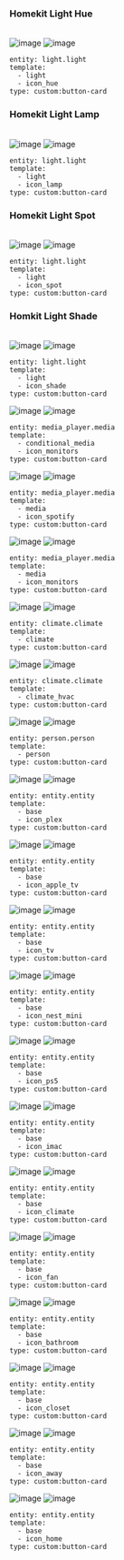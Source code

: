 ### Homekit Light Hue


<br>![image](https://user-images.githubusercontent.com/64064679/169295749-fa14e0be-6150-4f83-b274-8415285f57fa.png)
![image](https://user-images.githubusercontent.com/64064679/169296212-dec38c21-d0c4-4672-a2ca-45f500f3bebe.png)

````
entity: light.light
template:
  - light
  - icon_hue
type: custom:button-card
````

### Homekit Light Lamp

<br>![image](https://user-images.githubusercontent.com/64064679/169295904-fdf45aa6-cd7d-4b2c-ac21-d38451025448.png)
![image](https://user-images.githubusercontent.com/64064679/169296120-3e38de47-6cbc-423b-911c-f6e97b1566c2.png)

````
entity: light.light
template:
  - light
  - icon_lamp
type: custom:button-card
````

### Homekit Light Spot

<br>![image](https://user-images.githubusercontent.com/64064679/169295851-7ce62c8d-bdd5-487f-be82-bfb058202579.png)
![image](https://user-images.githubusercontent.com/64064679/169296065-36427428-45e4-43dc-be55-5650b83d8d28.png)

````
entity: light.light
template:
  - light
  - icon_spot
type: custom:button-card
````

### Homkit Light Shade

<br>![image](https://user-images.githubusercontent.com/64064679/169295802-ad1364df-c8a1-4000-928a-4700c875a7e7.png)
![image](https://user-images.githubusercontent.com/64064679/169296027-8e893f79-4719-464d-a0bd-94a278d01c5e.png)

````
entity: light.light
template:
  - light
  - icon_shade
type: custom:button-card
````


![image](https://user-images.githubusercontent.com/64064679/169297548-93ab71c2-8e69-4ae9-9d0e-c07456a30450.png)
![image](https://user-images.githubusercontent.com/64064679/169297971-2da85817-a035-4e1d-af44-8eb528737e25.png)

````
entity: media_player.media
template:
  - conditional_media
  - icon_monitors
type: custom:button-card
````


![image](https://user-images.githubusercontent.com/64064679/169297588-548106ee-9db2-4196-a6b6-213c04ae0f7b.png)
![image](https://user-images.githubusercontent.com/64064679/169298018-8153da68-80ba-48ec-8bc6-582c5a513e5f.png)

````
entity: media_player.media
template:
  - media
  - icon_spotify
type: custom:button-card
````

![image](https://user-images.githubusercontent.com/64064679/169297643-ac5a803f-5b15-480d-830d-97090baf867b.png)
![image](https://user-images.githubusercontent.com/64064679/169298066-8e78da8f-65a1-42c0-b41e-5c278b4509a0.png)


````
entity: media_player.media
template:
  - media
  - icon_monitors
type: custom:button-card
````

![image](https://user-images.githubusercontent.com/64064679/169300586-41834cb6-9e03-44c1-8703-c1fae44269ad.png)
![image](https://user-images.githubusercontent.com/64064679/169300698-6bd0f20c-dd65-4603-a8b2-cff44905e309.png)


````
entity: climate.climate
template:
  - climate
type: custom:button-card
````


![image](https://user-images.githubusercontent.com/64064679/169300865-ef04a9f6-2fec-4f1f-adf5-d5236d8c4e5e.png)
![image](https://user-images.githubusercontent.com/64064679/169300923-f5af75bd-18f8-4ce4-9cb6-e8d7864af2cc.png)


````
entity: climate.climate
template:
  - climate_hvac
type: custom:button-card
````

![image](https://user-images.githubusercontent.com/64064679/169302785-7bc27ab8-db2c-4f32-b6f4-09bddbe127ba.png)
![image](https://user-images.githubusercontent.com/64064679/169303222-84ff3e7d-a6cc-44cd-87e6-5dd3951c3c5e.png)

````
entity: person.person
template:
  - person
type: custom:button-card
````

![image](https://user-images.githubusercontent.com/64064679/169303632-c0ad6ac8-2f04-4e52-ab38-28a16cd052d5.png)
![image](https://user-images.githubusercontent.com/64064679/169303717-74071e93-d5a7-4fd1-95c8-258db32cbc38.png)

````
entity: entity.entity
template:
  - base
  - icon_plex
type: custom:button-card
````

![image](https://user-images.githubusercontent.com/64064679/169305069-08d07872-6c21-4f40-a9b3-c8e4eebab4c9.png)
![image](https://user-images.githubusercontent.com/64064679/169305707-83c6269e-191e-4951-a482-87ab1488d47a.png)

````
entity: entity.entity
template:
  - base
  - icon_apple_tv
type: custom:button-card
````

![image](https://user-images.githubusercontent.com/64064679/169305120-b1d106ac-c501-4108-b348-c4f1e66c6649.png)
![image](https://user-images.githubusercontent.com/64064679/169305750-a35283f6-51dd-4e83-ba5f-cb02915b1a60.png)

````
entity: entity.entity
template:
  - base
  - icon_tv
type: custom:button-card
````

![image](https://user-images.githubusercontent.com/64064679/169305153-49d9026b-68d6-436f-b223-8ee255cde034.png)
![image](https://user-images.githubusercontent.com/64064679/169305785-7f187436-6f77-4973-bde6-112f8e9d4d2d.png)

````
entity: entity.entity
template:
  - base
  - icon_nest_mini
type: custom:button-card
````

![image](https://user-images.githubusercontent.com/64064679/169305203-df2aabbb-ed78-44a1-a0c8-835f05ef969e.png)
![image](https://user-images.githubusercontent.com/64064679/169305814-24baebc6-90a7-4371-949c-f64746d28e22.png)

````
entity: entity.entity
template:
  - base
  - icon_ps5
type: custom:button-card
````

![image](https://user-images.githubusercontent.com/64064679/169305263-34e86c9e-386d-4312-9696-0645e98d2803.png)
![image](https://user-images.githubusercontent.com/64064679/169305849-ef9da26c-5c69-4d8f-9954-1d8bfabbd833.png)

````
entity: entity.entity
template:
  - base
  - icon_imac
type: custom:button-card
````

![image](https://user-images.githubusercontent.com/64064679/169305319-f3a8922b-0323-4cea-83f5-0dc0506deef0.png)
![image](https://user-images.githubusercontent.com/64064679/169305900-77306f06-d3d9-45ff-aa93-fc617c45f54d.png)

````
entity: entity.entity
template:
  - base
  - icon_climate
type: custom:button-card
````

![image](https://user-images.githubusercontent.com/64064679/169305364-5a4ab8fc-fee7-476f-bc5f-b698ffaaba1d.png)
![image](https://user-images.githubusercontent.com/64064679/169305938-5c8a9160-2239-4888-b88b-c43877b84a57.png)

````
entity: entity.entity
template:
  - base
  - icon_fan
type: custom:button-card
````

![image](https://user-images.githubusercontent.com/64064679/169305419-fdf93706-693b-44eb-b56b-7df8019bdaaa.png)
![image](https://user-images.githubusercontent.com/64064679/169305990-e9751159-6573-491e-93da-48d7ffb47a32.png)

````
entity: entity.entity
template:
  - base
  - icon_bathroom
type: custom:button-card
````

![image](https://user-images.githubusercontent.com/64064679/169305472-2af2e856-ed6f-4e20-8ee8-e9a35eca9583.png)
![image](https://user-images.githubusercontent.com/64064679/169306032-8c8628e1-5abd-40d5-aae2-7627d22256dc.png)

````
entity: entity.entity
template:
  - base
  - icon_closet
type: custom:button-card
````

![image](https://user-images.githubusercontent.com/64064679/169307655-f0286012-fb70-4ef7-8e75-46f591490ee1.png)
![image](https://user-images.githubusercontent.com/64064679/169307545-0a64cca9-3e9c-4144-9226-f794cc174056.png)

````
entity: entity.entity
template:
  - base
  - icon_away
type: custom:button-card
````

![image](https://user-images.githubusercontent.com/64064679/169307693-5a19dd25-0b61-4784-a005-8ae624e4075b.png)
![image](https://user-images.githubusercontent.com/64064679/169307582-ea6a84a3-18e4-42a9-85cd-341197cce1bf.png)

````
entity: entity.entity
template:
  - base
  - icon_home
type: custom:button-card
````


